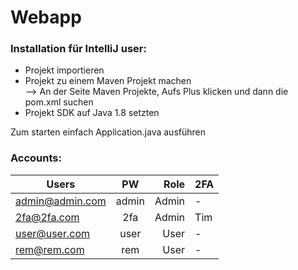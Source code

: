 # Webapp

### Installation für IntelliJ user:  
- Projekt importieren
- Projekt zu einem Maven Projekt machen  
  --> An der Seite Maven Projekte, Aufs Plus klicken und dann die pom.xml suchen
- Projekt SDK auf Java 1.8 setzten

Zum starten einfach Application.java ausführen


### Accounts:  
| Users            | PW       | Role  | 2FA |
| -------------- |:--------:| -----:| --- |
|admin@admin.com | admin    | Admin | -   |
|2fa@2fa.com     | 2fa      | Admin | Tim |
|user@user.com   | user     | User  | -   |
|rem@rem.com     | rem      | User  | -   |
